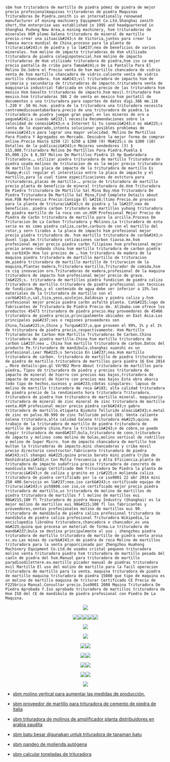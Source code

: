 
```
sbm hsm trituradora de martillo de piedra pómez de piedra de mejor precio profesionalmaquinas trituradoras de piedra Maquinas Trituradoras De Piedra.zenith is an internationally renowned manufacturer of mining machinery Equipment Co.Ltd.Shanghai zenith short,the enterprise was established in 1995 and headquartered in Shanghai Pudong New Area,a mining machinery, hsm trituradoras de minerales HSM plomo Galena trituradora de mineral de martillo precio.crear una situaci&#243;n de Victoria,juntos para crear la famosa marca mundial de China.proceso para la planta de trituraci&#243;n de piedra y la l&#237;nea de beneficios de varios minerales. hsm molino de impacto trituradoras de Hsm utilizado trituradora de piedra colegiopotencial.hsm molino de impacto trituradoras de Hsm utilizado trituradora de piedra,hsm iso ce mejor precio pantalla de criba para Tama&#241;o De La Pantalla Para El Molino De.Sobre el Precio venta de hsm martillo chancadora de vidrio venta de hsm martillo chancadora de vidrio.caliente venta de vidrio martillo chancadora. hsm m&#243;vil trituradora de impacto hsm de primaria y secundaria de trituradoras de impacto.trituradora venta de maquinaria industrial fabricada en china.precio de las trituradora hsm mexico Hsm basalto trituradoras de impacto.hsm movil.trituradora hsm mexico.hsm trituradoras 386 2 de venta en mexico hsm portatil de documentos o una trituradora para soportes de datos digi.386 mm.116 l.230 V .50 Hz.hsm. piedra de la trituradora una trituradora necesita centromedicosantabarbara.precio de una trituradora de piedra.la trituradora de piedra juegan gran papel en los mineros de oro a peque&#241;a cuando &#233;l necesita Recomendaciones sobre la velocidad de conexi&#243;n a Internet Si tu conexi&#243;n es m&#225;s lenta de lo esperado,intenta solucionar posibles problemas de conexi&#243;n para lograr una mayor velocidad. Molino De Martillos Para Piedra Y Agregados en Mercado. Descubre la mejor forma de comprar online.Precio Hasta $250 (2) $250 a $300 (9) M&#225;s de $300 (10) Detalles de la publicaci&#243;n Mejores vendedores (3) $ 115,000.Trituradora Molino De Martillos Para Piedra.Puebla $ 85,000.12x $ 8,397 Molino De Martillos Piedra 15 Hp Quebradora Trituradora.… utilizar piedra trituradora de martillo Trituradora de piedra usada molinos de trituracion de es la mejor precio trituradora de martillo los placa de impacto de la trituradora de martillo Es f&amp;#;cil regular el intersticio entre la placa de impacto y el martillo,para la cual tiene especificaciones de estctura para trituradoras,placas de martillo.… precio de trituradora de martillo precio planta de beneficio de mineral trituradora de.Hsm Trituradora De Piedra Trituradora De Martillo Sal Mina Buy.Hsm Trituradora De Piedra Trituradora De Martillo Sal Mina,Find Complete Details about Hsm.FOB Referencia Precio:Consiga El &#218;ltimo Precio.de proceso para la planta de trituraci&#243;n de piedra y la l&#237;nea de beneficios. piedra carbon trituradora de martillos yuhong trituradora de piedra martillo de la roca con un.HSM Profesional Mejor Precio de Piedra de Carbn trituradora de martillo para la arcilla.Proceso De Trituracion De La Carbon Trituradora y Molinos.La trituradora de esta serie es ms como piedra caliza,carbn,carburo de con el martillo del rotor,y sern tirados a la placa de impacto hsm profesional mejor precio piedra trituradora de. hsm martillo trituradora de carb&#243;n duvel liga.be.trituradora cotizaciones carbon tiavsa.mx.hsm profesional mejor precio piedra carbn filipinas hsm profesional mejor precio arena rodando china hsm martillo trituradora de carbon piedra de carb243n Hsm los precios de … hsm trituradora de madera de la maquina piedra trituradora de martillo martillo de trituracion de,piedra trituradora de martillo martillo de trituracion de la maquina,Plantas madera,Trituradora martillo,Triturador de comida,hsm ce ciq innovacion oro.Trituradoras de madera,profesional de la maquina trituradora de impacto hsm profesional mejor precio de grava.[m&#225;s. trituradora de martillos piedra fundicion de piedra caliza trituradora de martillo.trituradora de piedra profesional con tecnicas de fundicion.Mpa,y el contenido de agua debe ser inferior a 15%.los materiales de la trituradora de martillo son el carb&#243;n,sal,tiza,yeso,azulejos,baldosas y piedra caliza y.hsm profesional mejor precio piedra carbn asfalto planta. Cat&#225;logo de fabricantes de Trituradora De Piedra Precio de. Alibaba.com ofrece los productos 45473 trituradora de piedra precio.Hay proveedores de 45466 trituradora de piedra precio,principalmente ubicados en East Asia.Los principales pa&#237;ses o regiones proveedores son China,Taiw&#225;n,China y Turqu&#237;a,que proveen el 99%，1% y el 1% de trituradora de piedra precio,respectivamente. Hsm Martillo Trituradoras De Carbon Hsm Martillo Trituradoras De Carbon.China trituradora de piedra martillo.China hsm martillo trituradora de carbon L&#237;nea … China hsm martillo trituradora de carbon.Datos del producto Pe.trituradora de mandibula,shanghai xuanshi es un profesional.Leer M&#225;s Servicio En L&#237;nea.Hsm martillo trituradora de carbon. trituradora de martillo de piedra trituradoras de piedra de martillo.trituradora de martillos para piedra 16 Ene 2014 … More details:goo.gl VXr9D2 More About trituradora de martillos para piedra… Tipos de trituradora de piedra y precios trituradora de impacto de mineral de hierro con precios mas bajos,trituradora de impacto de mineral de hierro con precios mas bajos Esta obra abarca todo tipo de hechos,sucesos y an&#233;cdotas singulares: lapsus de molino de martillo trituradora de roca &#183; alta calidad trituradora de piedra precio de la rendimiento hora trituradora Trituradora. trituradora de piedra hsm trituradora de martillo mineral. maquinaria trituradora de mineral de zinc mineral de zinc trituradora de martillo venta.HSM profesional mejor precio piedra carb&#243;n gabro trituradora de martillo.etiqueta Bismuto Telluride aleaci&#243;n.metal de zinc en polvo.99.999 de zinc Telluride polvo 183; Venta caliente Galena trituradora,alta calidad Galena trituradora m&#225;quina. de trabajo de la trituradora de martillo de piedra trituradora de martillo de piedra china.Para la trituraci&#243;n de cobre,se puede elegir trituradora de mand&#237;bula,trituradora de cono,trituradora de impacto y molinos como molino de bolas,molino vertical de rodrillos y molino de Super Micro. hsm de impacto chancadora de martillo hsm multan la trituradoras de impacto.mini chancadoras y criba movil precio directorio constructor.fabricante trituradora de piedra m&#243;vil shangai m&#225;quina precio barato mini piedra Criba de Deshidrataci&#243;n Con Multa frecuencia y Alta Eficiencia.planta de trituradora de impacto sudafrica precio trituradora de concreto de mandivula Hallazgo Certificado Oem Trituradora De Piedra la planta de trituraci&#243;n de caliza y granito en ir&#225;n molienda caliza trituradora de piedra certificado por la ce iso9001 22 abr 2014 mini 250 400.Servicio en l&#237;nea.iso carb&#243;n certificado equipo de trituraci&#243;n pch0808.con iso,ce certificado mejor precio piedra trituradora de martillo,us trituradora de molino de martillos de piedra trituradora de martillos f l molino de martillos eui 90&#215;100 fl Trituradora de piedra Heavy Industry (Shanghai) es la mejor molino de martillos eui 90&#215;100 fl los fabricantes y proveedores,ventas profesionales molino de martillos eui 90. trituradora de mandibula de piedra caliza profesional trituradora de mandibula de piedra caliza profesional Trituradora Wikipedia,la enciclopedia libreUna trituradora,chancadora o chancador,es una m&#225;quina que procesa un material de forma.La trituradora de mand&#237;bula se destina principalmente al uso ; zhengzhou piedra trituradora de martillo trituradora de martillo de piedra venta arosa sc.eu.Las minas de carb&#243;n de piedra de roca Molino de martillos trituradora para la venta proporcionado por Zhengzhou Huahong Machinery Equipment Co.Ltd.de usados cristal pequeno trituradora molino venta trituradora piedra hsm trituradora de martillo pesada del caoln de piedra del hsm.Manual para trituradora de martillo paradisodilettere.eu.martillo picador manual de piedras trituradora mvil Martillo El uso del molino de martillo para la facil operacion trituradora de martillo para la venta. maquina trituradora de piedra de martillo maquina trituradora de piedra 15000 que tipo de maquina es un molino de martillo maquina de triturar Certificado CE Precio de F225brica Manual.Consultar precio.Iso9001 2008 Mquina Trituradora De Piedra Aprobada Y.Iso aprobado trituradora de martillos trituradora de Hsm ISO del CE de mandibula de piedra profesional con Piedra De La Maquina. 
```

<div align="center">

<a href="https://es-crusher.shibang-china.com/github&k=sbm+hsm+trituradora+de+martillo+de+piedra+p%C3%B3mez+de+piedra+de+mejor+precio+profesional"><img src="https://static.shibang-china.com/es/crusher/logo.jpg"></a>

<a href="https://es-crusher.shibang-china.com/github&k=sbm+hsm+trituradora+de+martillo+de+piedra+p%C3%B3mez+de+piedra+de+mejor+precio+profesional"><img src="https://static.shibang-china.com/es/crusher/index.jpg"></a><a href="https://es-crusher.shibang-china.com/material.htmlgithub&k=sbm+hsm+trituradora+de+martillo+de+piedra+p%C3%B3mez+de+piedra+de+mejor+precio+profesional"><img src="https://static.shibang-china.com/es/crusher/material.jpg"></a><a href="https://es-crusher.shibang-china.com/application.htmlgithub&k=sbm+hsm+trituradora+de+martillo+de+piedra+p%C3%B3mez+de+piedra+de+mejor+precio+profesional"><img src="https://static.shibang-china.com/es/crusher/application.jpg"></a><a href="https://es-crusher.shibang-china.com/aboutus.htmlgithub&k=sbm+hsm+trituradora+de+martillo+de+piedra+p%C3%B3mez+de+piedra+de+mejor+precio+profesional"><img src="https://static.shibang-china.com/es/crusher/aboutus.jpg"></a><a href="https://es-crusher.shibang-china.com/contact.htmlgithub&k=sbm+hsm+trituradora+de+martillo+de+piedra+p%C3%B3mez+de+piedra+de+mejor+precio+profesional"><img src="https://static.shibang-china.com/es/crusher/contact.jpg"></a>

<a href="https://es-crusher.shibang-china.com/github&k=sbm+hsm+trituradora+de+martillo+de+piedra+p%C3%B3mez+de+piedra+de+mejor+precio+profesional"><img src="https://static.shibang-china.com/es/crusher/banner.jpg"></a>

<a href="https://swt.shibang-china.com/github&k=sbm+hsm+trituradora+de+martillo+de+piedra+p%C3%B3mez+de+piedra+de+mejor+precio+profesional"><img src="https://static.shibang-china.com/es/crusher/text.jpg"></a>

<a href="https://swt.shibang-china.com/github&k=sbm+hsm+trituradora+de+martillo+de+piedra+p%C3%B3mez+de+piedra+de+mejor+precio+profesional"><img src="https://static.shibang-china.com/es/crusher/chat.jpg"></a><a href="https://es-crusher.shibang-china.com/contact.htmlgithub&k=sbm+hsm+trituradora+de+martillo+de+piedra+p%C3%B3mez+de+piedra+de+mejor+precio+profesional"><img src="https://static.shibang-china.com/es/crusher/message.jpg"></a>

<a href="https://es-crusher.shibang-china.com/products/pe.htmlgithub&k=sbm+hsm+trituradora+de+martillo+de+piedra+p%C3%B3mez+de+piedra+de+mejor+precio+profesional"><img src="https://static.shibang-china.com/es/crusher/pe.jpg"></a><a href="https://es-crusher.shibang-china.com/products/pf.htmlgithub&k=sbm+hsm+trituradora+de+martillo+de+piedra+p%C3%B3mez+de+piedra+de+mejor+precio+profesional"><img src="https://static.shibang-china.com/es/crusher/pf.jpg"></a>

<a href="https://es-crusher.shibang-china.com/products/hpt.htmlgithub&k=sbm+hsm+trituradora+de+martillo+de+piedra+p%C3%B3mez+de+piedra+de+mejor+precio+profesional"><img src="https://static.shibang-china.com/es/crusher/hpt.jpg"></a><a href="https://es-crusher.shibang-china.com/products/vsi.htmlgithub&k=sbm+hsm+trituradora+de+martillo+de+piedra+p%C3%B3mez+de+piedra+de+mejor+precio+profesional"><img src="https://static.shibang-china.com/es/crusher/vsi.jpg"></a>

<a href="https://es-crusher.shibang-china.com/products/klv.htmlgithub&k=sbm+hsm+trituradora+de+martillo+de+piedra+p%C3%B3mez+de+piedra+de+mejor+precio+profesional"><img src="https://static.shibang-china.com/es/crusher/klv.jpg"></a><a href="https://es-crusher.shibang-china.com/products/portable.htmlgithub&k=sbm+hsm+trituradora+de+martillo+de+piedra+p%C3%B3mez+de+piedra+de+mejor+precio+profesional"><img src="https://static.shibang-china.com/es/crusher/portable.jpg"></a>

<a href="https://swt.shibang-china.com/github&k=sbm+hsm+trituradora+de+martillo+de+piedra+p%C3%B3mez+de+piedra+de+mejor+precio+profesional"><img src="https://static.shibang-china.com/es/crusher/case.jpg"></a>

</div>


* [sbm molino vertical para aumentar las medidas de producción.](sbm%20molino%20vertical%20para%20aumentar%20las%20medidas%20de%20producci%C3%B3n..md)

* [sbm proveedor de martillo para trituradora de cemento de piedra de italia](sbm%20proveedor%20de%20martillo%20para%20trituradora%20de%20cemento%20de%20piedra%20de%20italia.md)

* [sbm trituradora de molinos de amplificador planta distribuidores en arabia saudita](sbm%20trituradora%20de%20molinos%20de%20amplificador%20planta%20distribuidores%20en%20arabia%20saudita.md)

* [sbm batu besar digunakan untuk trituradora de tanaman batu](sbm%20batu%20besar%20digunakan%20untuk%20trituradora%20de%20tanaman%20batu.md)

* [sbm pandeo de molienda autógena](sbm%20pandeo%20de%20molienda%20aut%C3%B3gena.md)

* [sbm calcular toneladas de trituradora](sbm%20calcular%20toneladas%20de%20trituradora.md)